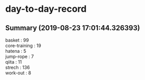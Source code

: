 # day-to-day-record  
## Summary  (2019-08-23 17:01:44.326393)  
basket : 99  
core-training : 19  
hatena : 5  
jump-rope : 7  
qiita : 11  
strech : 136  
work-out : 8  
